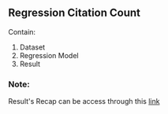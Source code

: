 ## Regression Citation Count
Contain:</br>
1. Dataset</br>
2. Regression Model</br>
3. Result</br>

### Note:
Result's Recap can be access through this 
<a href="https://docs.google.com/spreadsheets/d/1nrs_wRD99NEB0UiP9wiB_R_wTVNXvzquoKrGOOK3nGo/edit?usp=sharing" target="_blank">link</a>
